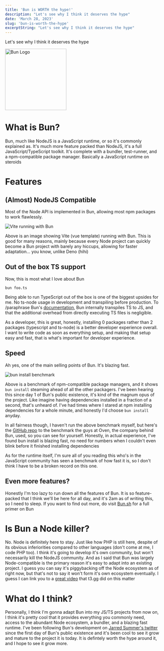 ```yaml
---
title: 'Bun is WORTH the hype!'
description: "Let's see why I think it deserves the hype"
date: 'March 28, 2023'
slug: 'bun-is-worth-the-hype'
excerptString: "Let's see why I think it deserves the hype"
---
```


Let's see why I think it deserves the hype
<!--more-->
<img src="/images/blog/dc4b461906b54a5c433a1ba16c78657537a9a272.png" alt="Bun Logo" width="200"/>

# What is Bun?
Bun, much like NodeJS is a JavaScript runtime, or so it's commonly explained as. It's much more feature packed than NodeJS, it's a full JavaScript/TypeScript toolkit. It's complete with a bundler, test-runner, and a npm-compatible package manager. Basically a JavaScript runtime on steroids

# Features

## (Almost) NodeJS Compatible
Most of the Node API is implemented in Bun, allowing most npm packages to work flawlessly.

![Vite running with Bun](/images/blog/60112455a78b764e99599a33199c183f02fe7321.png)

Above is an image showing Vite (vue template) running with Bun. This is good for many reasons, mainly because every Node project can quickly become a Bun project with barely any hiccups, allowing for faster adaptation... you know, unlike Deno (hihi)

## Out of the box TS support
Now, this is most what I love about Bun
```shell
bun foo.ts
```
Being able to run TypeScript out of the box is one of the biggest upsides for me. No ts-node usage in development and transpiling before production. To /paraphrase Bun's [documentation](https://bun.sh/docs/runtime/typescript#running-ts-files), Bun internally transpiles TS to JS, and that the additional overhead from directly executing TS files is negligible.

As a developer, this is great, honestly, installing 0 packages rather than 2 packages (typescript and ts-node) is a better developer experience overall. I want to write code as soon as everything setup, and making that setup easy and fast, that is what's important for developer experience.

## Speed
Ah yes, one of the main selling points of Bun. It's blazing fast.

![bun install benchmark](/images/blog/41f44af335cc3aea190bb0be43bd3946eb8229f5.png)

Above is a benchmark of npm-compatible package managers, and it shows ``bun install`` steaming ahead of all the other packagers. I've been hearing this since day 1 of Bun's public existence, it's kind of the magnum opus of the project. Like imagine having dependencies installed in a fraction of a second, that's unheard of. I've had times where I stared at npm installing dependencies for a whole minute, and honestly I'd choose ``bun install`` anyday.

In all fairness though, I haven't run the above benchmark myself, but here's the [GitHub repo](https://github.com/oven-sh/bun/tree/main/bench/install) to the benchmark the guys at Oven, the company behind Bun, used, so you can see for yourself. Honestly, in actual experience, I've found bun install is blazing fast, no need for numbers when I couldn't even blink before it finished installing dependencies

As for the runtime itself, I'm sure all of you reading this who's in the JavaScript community has seen a benchmark of how fast it is, so I don't think I have to be a broken record on this one.

## Even more features?
Honestly I'm too lazy to run down all the features of Bun. It is so feature-packed that I think we'll be here for all day, and it's 2am as of writing this, so I need to sleep. If you want to find out more, do visit [Bun.sh](https://bun.sh) for a full primer on Bun

# Is Bun a Node killer?
No. Node is definitely here to stay. Just like how PHP is still here, despite of its obvious inferiorities compared to other languages (don't come at me, I code PHP too). I think it's going to develop it's own community, but won't necessarily kill the NodeJS community. And as I said that Bun was largely Node-compatible is the primary reason it's easy to adapt into an existing project. I guess you can say it's piggybacking off the Node ecosystem as of right now, but that's not to say it won't form it's own ecosystem eventually. I guess I can link you to a [great video](https://www.youtube.com/watch?v=1xoy8Q5o8ws) that t3.gg did on this matter

# What do I think?
Personally, I think I'm gonna adapt Bun into my JS/TS projects from now on, I think it's pretty cool that it provides everything you commonly need, access to the abundant Node ecosystem, a bundler, and a blazing fast runtime. I've been following Bun's development on [Jarred Summer's twitter](https://twitter.com/jarredsumner) since the first day of Bun's public existence and it's been cool to see it grow and mature to the project it is today. It is defintely worth the hype around it, and I hope to see it grow more.